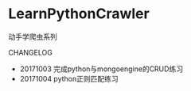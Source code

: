 # LearnPythonCrawler
动手学爬虫系列

CHANGELOG
 - 20171003 完成python与mongoengine的CRUD练习
 - 20171004 python正则匹配练习 
